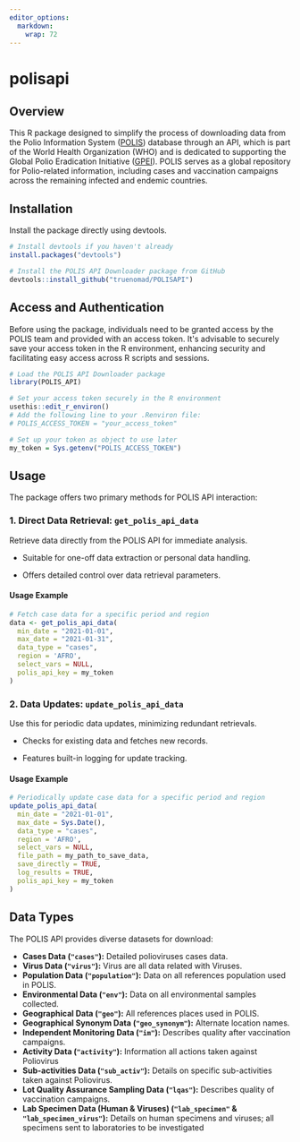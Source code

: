 ```yaml
---
editor_options: 
  markdown: 
    wrap: 72
---
```


# polisapi

## Overview

This R package designed to simplify the process of downloading data from
the Polio Information System ([POLIS](https://extranet.who.int/polis/))
database through an API, which is part of the World Health Organization
(WHO) and is dedicated to supporting the Global Polio Eradication
Initiative ([GPEI](https://polioeradication.org/)). POLIS serves as a
global repository for Polio-related information, including cases and
vaccination campaigns across the remaining infected and endemic
countries.

## Installation

Install the package directly using devtools.

``` r
# Install devtools if you haven't already
install.packages("devtools")

# Install the POLIS API Downloader package from GitHub
devtools::install_github("truenomad/POLISAPI")
```

## Access and Authentication

Before using the package, individuals need to be granted access by the
POLIS team and provided with an access token. It's advisable to securely
save your access token in the R environment, enhancing security and
facilitating easy access across R scripts and sessions.

``` r
# Load the POLIS API Downloader package
library(POLIS_API)

# Set your access token securely in the R environment
usethis::edit_r_environ()
# Add the following line to your .Renviron file:
# POLIS_ACCESS_TOKEN = "your_access_token"

# Set up your token as object to use later
my_token = Sys.getenv("POLIS_ACCESS_TOKEN")
```

## Usage

The package offers two primary methods for POLIS API interaction:

### 1. Direct Data Retrieval: `get_polis_api_data`

Retrieve data directly from the POLIS API for immediate analysis.

-   Suitable for one-off data extraction or personal data handling.

-   Offers detailed control over data retrieval parameters.

#### Usage Example

``` r
# Fetch case data for a specific period and region
data <- get_polis_api_data(
  min_date = "2021-01-01",    
  max_date = "2021-01-31",
  data_type = "cases",
  region = 'AFRO',
  select_vars = NULL,
  polis_api_key = my_token
)
```

### 2. Data Updates: `update_polis_api_data`

Use this for periodic data updates, minimizing redundant retrievals.

-   Checks for existing data and fetches new records.

-   Features built-in logging for update tracking.

#### Usage Example

``` r
# Periodically update case data for a specific period and region
update_polis_api_data(
  min_date = "2021-01-01",    
  max_date = Sys.Date(),
  data_type = "cases",
  region = 'AFRO',
  select_vars = NULL,
  file_path = my_path_to_save_data,
  save_directly = TRUE,
  log_results = TRUE,
  polis_api_key = my_token
)
```

## Data Types

The POLIS API provides diverse datasets for download:

-   **Cases Data (`"cases"`):** Detailed polioviruses cases data.
-   **Virus Data (`"virus"`):** Virus are all data related with Viruses.
-   **Population Data (`"population"`):** Data on all references
    population used in POLIS.
-   **Environmental Data (`"env"`):** Data on all environmental samples
    collected.
-   **Geographical Data (`"geo"`):** All references places used in
    POLIS.
-   **Geographical Synonym Data (`"geo_synonym"`):** Alternate location
    names.
-   **Independent Monitoring Data (`"im"`):** Describes quality after
    vaccination campaigns.
-   **Activity Data (`"activity"`):** Information all actions taken
    against Poliovirus
-   **Sub-activities Data (`"sub_activ"`):** Details on specific
    sub-activities taken against Poliovirus.
-   **Lot Quality Assurance Sampling Data (`"lqas"`):** Describes
    quality of vaccination campaigns.
-   **Lab Specimen Data (Human & Viruses) (`"lab_specimen"` &
    `"lab_specimen_virus"`):** Details on human specimens and viruses;
    all specimens sent to laboratories to be investigated
